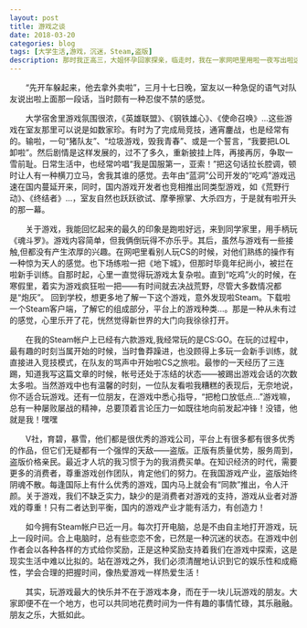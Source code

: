 ```yaml
---
layout: post
title: 游戏之谈
date: 2018-03-20
categories: blog
tags: [大学生活,游戏，沉迷，Steam,盗版]
description: 那时我正高三，大姐怀孕回家探亲，临走时，我在一家网吧里用啦一夜写出啦这篇文章，为姐姐送行。
---
```

&emsp;&emsp;“先开车躲起来，他去拿外卖啦”，三月十七日晚，室友以一种急促的语气对队友说出啦上面那一段话，当时颇有一种忍俊不禁的感觉。

&emsp;&emsp;大学宿舍里游戏氛围很浓，《英雄联盟》、《钢铁雄心》、《使命召唤》...这些游戏在室友那里可以说是如数家珍。有时为了完成局竞技，通宵鏖战，也是经常有的。输啦，一句“猪队友”、“垃圾游戏，毁我青春”、或是一个誓言，“我要把LOL卸啦”。然后剧情是这样发展的，过不了多久，重新披挂上阵，再接再厉，争取一雪前耻。日常生活中，也经常吟唱“我是国服第一，亚索！”把这句话拉长腔调，顿时让人有一种横刀立马，舍我其谁的感觉。去年由“蓝洞”公司开发的“吃鸡”游戏迅速在国内蔓延开来，同时，国内游戏开发者也竞相推出同类型游戏，如《荒野行动》、《终结者》...，室友自然也跃跃欲试、摩拳擦掌、大杀四方，于是就有啦开头的那一幕。

&emsp;&emsp;关于游戏，我能回忆起来的最久的印象是跑啦好远，来到同学家里，用手柄玩《魂斗罗》。游戏内容简单，但我俩倒玩得不亦乐乎。其后，虽然与游戏有一些接触,但都没有产生浓厚的兴趣。在网吧里看别人玩CS的时候，对他们熟练的操作有一种惊为天人的感觉。也下场练啦一把《地下城》，但那时毕竟年纪尚小，被拦在啦新手训练。自那时起，心里一直觉得玩游戏太复杂啦。直到“吃鸡”火的时候，在寒假里，着实为游戏疯狂啦一把——有时间就去决战荒野，尽管大多数情况都是“炮灰”。
回到学校，想更多地了解一下这个游戏，意外发现啦Steam。下载啦一个Steam客户端，了解它的组成部分，平台上的游戏种类...。那是一种从未有过的感觉，心里乐开了花，恍然觉得新世界的大门向我徐徐打开。

&emsp;&emsp;在我的Steam帐户上已经有六款游戏,我经常玩的是CS:GO。在玩的过程中，最有趣的时刻当属开始的时候，当时鲁莽躁进，也没顾得上多玩一会新手训练，就直接进入竞技模式，在队友的骂声中开始啦CS之旅啦。最惨的一天经历了三连踢，知道我写这篇文章的时候，帐号还处于冻结的状态——被踢出游戏会话的次数太多啦。当然游戏中也有温馨的时刻，一位队友看啦我糟糕的表现后，无奈地说，你不适合玩游戏。还有一位朋友，在游戏中悉心指导，“把枪口放低点...”游戏嘛，总有一种屡败屡战的精神，总要顶着言论压力一如既往地向前发起冲锋！没错，他就是我！嘿嘿

&emsp;&emsp;V社，育碧，暴雪，他们都是很优秀的游戏公司，平台上有很多都有很多优秀的作品，但它们无疑都有一个强悍的天敌——盗版。正版有质量优势，服务周到，盗版价格亲民。最近才人坑的我习惯于为的我消费买单。在知识经济的时代，需要更多的消费者，尊重游戏创作团队，肯定他们的努力。在我国游戏产业，盗版始终阴魂不散。每逢国际上有什么优秀的游戏，国内马上就会有“同款”推出，令人汗颜。关于游戏，我们不缺乏实力，缺少的是消费者对游戏的支持，游戏从业者对游戏的尊重！只有二者达到平衡，国内的游戏产业才能有活力，有创造力！

&emsp;&emsp;如今拥有Steam帐户已近一月。每次打开电脑，总是不由自主地打开游戏，玩上一段时间。合上电脑时，总有些恋恋不舍，已然是一种沉迷的状态。在游戏中创作者会以各种各样的方式给你奖励，正是这种奖励支持着我们在游戏中探索，这是现实生活中难以比拟的。站在游戏之外，我们必须清醒地认识到它的娱乐性和成瘾性，学会合理的把握时间，像热爱游戏一样热爱生活！

&emsp;&emsp;其实，玩游戏最大的快乐并不在于游戏本身，而在于一块儿玩游戏的朋友。大家即便不在一个地方，也可以共同地花费时间为一件有趣的事情忙碌，其乐融融。朋友之乐，大抵如此。
